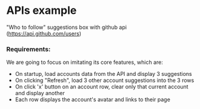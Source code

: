 # APIs example

"Who to follow" suggestions box with github api (https://api.github.com/users)

### Requirements:
We are going to focus on imitating its core features, which are:
<ul>
<li>On startup, load accounts data from the API and display 3 suggestions</li>
<li>On clicking "Refresh", load 3 other account suggestions into the 3 rows</li>
<li>On click 'x' button on an account row, clear only that current account and display another</li>
<li>Each row displays the account's avatar and links to their page</li>
<ul>


